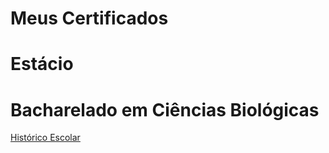 # Meus Certificados

# Estácio

# Bacharelado em Ciências Biológicas

[Histórico Escolar](https://github.com/Lelebertoldi/certificados/blob/main/Est%C3%A1cio/RVHE.pdf)
